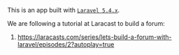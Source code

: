 This is an app built with [`Laravel 5.4.x`]().

We are following a tutorial at Laracast to build a forum:

1. https://laracasts.com/series/lets-build-a-forum-with-laravel/episodes/2?autoplay=true
